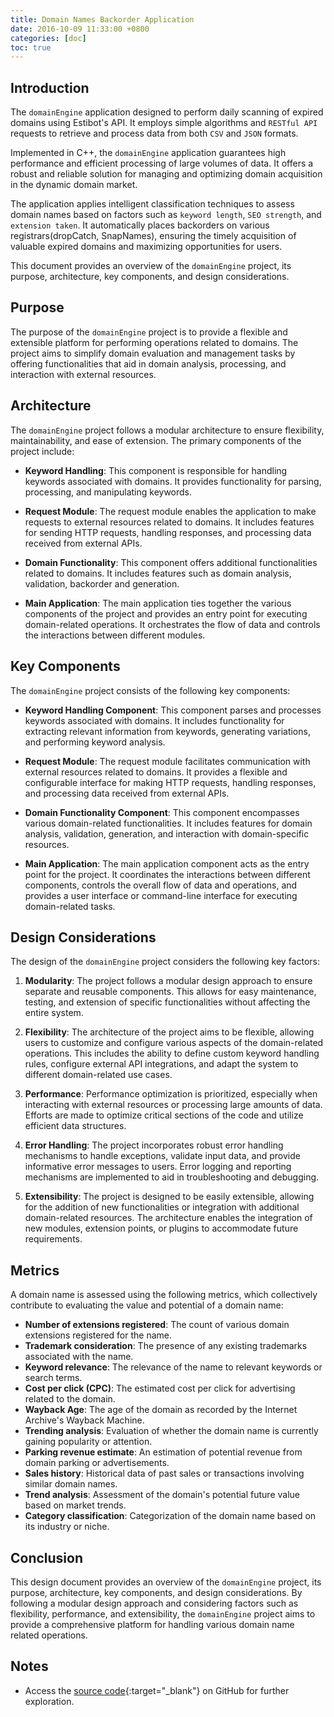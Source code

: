 ```yaml
---
title: Domain Names Backorder Application 
date: 2016-10-09 11:33:00 +0800
categories: [doc]
toc: true
---
```


## Introduction

The `domainEngine` application designed to perform daily scanning of expired domains using Estibot's API. It employs simple algorithms and `RESTful API` requests to retrieve and process data from both `CSV` and `JSON` formats.

Implemented in C++, the `domainEngine` application guarantees high performance and efficient processing of large volumes of data. It offers a robust and reliable solution for managing and optimizing domain acquisition in the dynamic domain market.

The application applies intelligent classification techniques to assess domain names based on factors such as `keyword length`, `SEO strength`, and `extension taken`. It automatically places backorders on various registrars(dropCatch, SnapNames), ensuring the timely acquisition of valuable expired domains and maximizing opportunities for users.

This document provides an overview of the `domainEngine` project, its purpose, architecture, key components, and design considerations.

## Purpose

The purpose of the `domainEngine` project is to provide a flexible and extensible platform for performing operations related to domains. The project aims to simplify domain evaluation and management tasks by offering functionalities that aid in domain analysis, processing, and interaction with external resources.

## Architecture

The `domainEngine` project follows a modular architecture to ensure flexibility, maintainability, and ease of extension. The primary components of the project include:

- **Keyword Handling**: This component is responsible for handling keywords associated with domains. It provides functionality for parsing, processing, and manipulating keywords.

- **Request Module**: The request module enables the application to make requests to external resources related to domains. It includes features for sending HTTP requests, handling responses, and processing data received from external APIs.

- **Domain Functionality**: This component offers additional functionalities related to domains. It includes features such as domain analysis, validation, backorder and generation.

- **Main Application**: The main application ties together the various components of the project and provides an entry point for executing domain-related operations. It orchestrates the flow of data and controls the interactions between different modules.

## Key Components

The `domainEngine` project consists of the following key components:

- **Keyword Handling Component**: This component parses and processes keywords associated with domains. It includes functionality for extracting relevant information from keywords, generating variations, and performing keyword analysis.

- **Request Module**: The request module facilitates communication with external resources related to domains. It provides a flexible and configurable interface for making HTTP requests, handling responses, and processing data received from external APIs.

- **Domain Functionality Component**: This component encompasses various domain-related functionalities. It includes features for domain analysis, validation, generation, and interaction with domain-specific resources.

- **Main Application**: The main application component acts as the entry point for the project. It coordinates the interactions between different components, controls the overall flow of data and operations, and provides a user interface or command-line interface for executing domain-related tasks.

## Design Considerations

The design of the `domainEngine` project considers the following key factors:

1. **Modularity**: The project follows a modular design approach to ensure separate and reusable components. This allows for easy maintenance, testing, and extension of specific functionalities without affecting the entire system.

2. **Flexibility**: The architecture of the project aims to be flexible, allowing users to customize and configure various aspects of the domain-related operations. This includes the ability to define custom keyword handling rules, configure external API integrations, and adapt the system to different domain-related use cases.

3. **Performance**: Performance optimization is prioritized, especially when interacting with external resources or processing large amounts of data. Efforts are made to optimize critical sections of the code and utilize efficient data structures.

4. **Error Handling**: The project incorporates robust error handling mechanisms to handle exceptions, validate input data, and provide informative error messages to users. Error logging and reporting mechanisms are implemented to aid in troubleshooting and debugging.

5. **Extensibility**: The project is designed to be easily extensible, allowing for the addition of new functionalities or integration with additional domain-related resources. The architecture enables the integration of new modules, extension points, or plugins to accommodate future requirements.

## Metrics

A domain name is assessed using the following metrics, which collectively contribute to evaluating the value and potential of a domain name:

- **Number of extensions registered**: The count of various domain extensions registered for the name.
- **Trademark consideration**: The presence of any existing trademarks associated with the name.
- **Keyword relevance**: The relevance of the name to relevant keywords or search terms.
- **Cost per click (CPC)**: The estimated cost per click for advertising related to the domain.
- **Wayback Age**: The age of the domain as recorded by the Internet Archive's Wayback Machine.
- **Trending analysis**: Evaluation of whether the domain name is currently gaining popularity or attention.
- **Parking revenue estimate**: An estimation of potential revenue from domain parking or advertisements.
- **Sales history**: Historical data of past sales or transactions involving similar domain names.
- **Trend analysis**: Assessment of the domain's potential future value based on market trends.
- **Category classification**: Categorization of the domain name based on its industry or niche.

## Conclusion

This design document provides an overview of the `domainEngine` project, its purpose, architecture, key components, and design considerations. By following a modular design approach and considering factors such as flexibility, performance, and extensibility, the `domainEngine` project aims to provide a comprehensive platform for handling various domain name related operations.

## Notes

- Access the [source code](https://github.com/wilfrantz/DomainEngine){:target="_blank"} on GitHub for further exploration.
